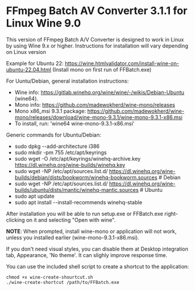 # FFmpeg Batch AV Converter 3.1.1 for Linux Wine 9.0

This version of FFmpeg Batch A/V Converter is designed to work in Linux by using Wine 9.x or higher. 
Instructions for installation will vary depending on Linux version

Example for Ubuntu 22: 
https://wine.htmlvalidator.com/install-wine-on-ubuntu-22.04.html
(Install mono on first run of FFBatch.exe)

For Uuntu/Debian, general installation instructions: 

* Wine info: https://gitlab.winehq.org/wine/wine/-/wikis/Debian-Ubuntu (wine64).
* Mono info: https://github.com/madewokherd/wine-mono/releases
* Mono x86_msi 9.3.1 package: https://github.com/madewokherd/wine-mono/releases/download/wine-mono-9.3.1/wine-mono-9.3.1-x86.msi
* To install, run: 'wine64 wine-mono-9.3.1-x86.msi'

Generic commands for Ubuntu/Debian:

* sudo dpkg --add-architecture i386 
* sudo mkdir -pm 755 /etc/apt/keyrings
* sudo wget -O /etc/apt/keyrings/winehq-archive.key https://dl.winehq.org/wine-builds/winehq.key
* sudo wget -NP /etc/apt/sources.list.d/ https://dl.winehq.org/wine-builds/debian/dists/bookworm/winehq-bookworm.sources # Debian
* sudo wget -NP /etc/apt/sources.list.d/ https://dl.winehq.org/wine-builds/ubuntu/dists/mantic/winehq-mantic.sources # Ubuntu
* sudo apt update
* sudo apt install --install-recommends winehq-stable

After installation you will be able to run setup.exe or FFBatch.exe right-clicking on it and selecting "Open with wine". 

**NOTE**: When prompted,  install wine-mono or application will not work, unless you installed earlier (wine-mono-9.3.1-x86.msi). 

If you don't need visual styles, you can disable them at Desktop integration tab, Appearance, 'No theme'. It can slighly improve response time.

You can use the included shell script to create a shortcut to the application:
~~~
chmod +x wine-create-shourtcut.sh
./wine-create-shortcut /path/to/FFBatch.exe
~~~
